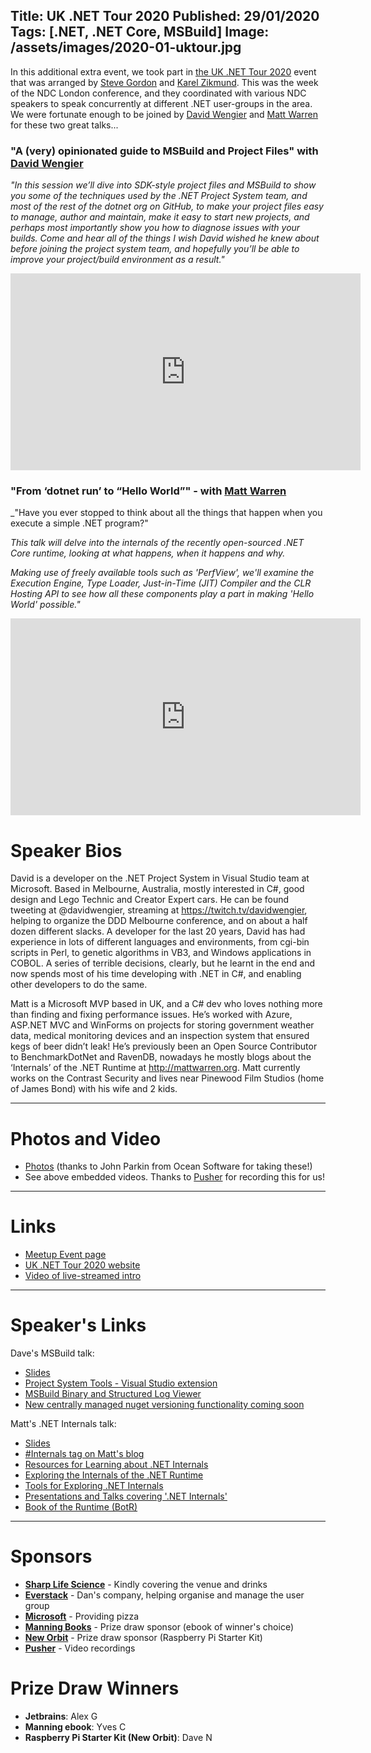 Title: UK .NET Tour 2020
Published: 29/01/2020
Tags: [.NET, .NET Core, MSBuild]
Image: /assets/images/2020-01-uktour.jpg
---
In this additional extra event, we took part in [the UK .NET Tour 2020](https://dotnettour.github.io/UKTour2020/) event that was arranged by [Steve Gordon](https://twitter.com/stevejgordon) and [Karel Zikmund](https://twitter.com/ziki_cz). This was the week of the NDC London conference, and they coordinated with various NDC speakers to speak concurrently at different .NET user-groups in the area. We were fortunate enough to be joined by [David Wengier](https://twitter.com/@davidwengier) and [Matt Warren](https://twitter.com/matthewwarren) for these two great talks...

### "A (very) opinionated guide to MSBuild and Project Files" with [David Wengier](https://twitter.com/@davidwengier)

_"In this session we’ll dive into SDK-style project files and MSBuild to show you some of the techniques used by the .NET Project System team, and most of the rest of the dotnet org on GitHub, to make your project files easy to manage, author and maintain, make it easy to start new projects, and perhaps most importantly show you how to diagnose issues with your builds. Come and hear all of the things I wish David wished he knew about before joining the project system team, and hopefully you’ll be able to improve your project/build environment as a result."_

<iframe width="560" height="315" src="https://www.youtube.com/embed/5HEbsyU5E1g" frameborder="0" allow="accelerometer; autoplay; encrypted-media; gyroscope; picture-in-picture" allowfullscreen></iframe>

### "From ‘dotnet run’ to “Hello World”" - with [Matt Warren](https://twitter.com/matthewwarren)

_"Have you ever stopped to think about all the things that happen when you execute a simple .NET program?"

_This talk will delve into the internals of the recently open-sourced .NET Core runtime, looking at what happens, when it happens and why._

_Making use of freely available tools such as 'PerfView', we'll examine the Execution Engine, Type Loader, Just-in-Time (JIT) Compiler and the CLR Hosting API to see how all these components play a part in making 'Hello World' possible."_

<iframe width="560" height="315" src="https://www.youtube.com/embed/378nXIxGAoU" frameborder="0" allow="accelerometer; autoplay; encrypted-media; gyroscope; picture-in-picture" allowfullscreen></iframe>

# Speaker Bios

David is a developer on the .NET Project System in Visual Studio team at Microsoft. Based in Melbourne, Australia, mostly interested in C#, good design and Lego Technic and Creator Expert cars. He can be found tweeting at @davidwengier, streaming at https://twitch.tv/davidwengier, helping to organize the DDD Melbourne conference, and on about a half dozen different slacks. A developer for the last 20 years, David has had experience in lots of different languages and environments, from cgi-bin scripts in Perl, to genetic algorithms in VB3, and Windows applications in COBOL. A series of terrible decisions, clearly, but he learnt in the end and now spends most of his time developing with .NET in C#, and enabling other developers to do the same.

Matt is a Microsoft MVP based in UK, and a C# dev who loves nothing more than finding and fixing performance issues. He’s worked with Azure, ASP.NET MVC and WinForms on projects for storing government weather data, medical monitoring devices and an inspection system that ensured kegs of beer didn’t leak! He’s previously been an Open Source Contributor to BenchmarkDotNet and RavenDB, nowadays he mostly blogs about the ‘Internals’ of the .NET Runtime at http://mattwarren.org. Matt currently works on the Contrast Security and lives near Pinewood Film Studios (home of James Bond) with his wife and 2 kids.

---

# Photos and Video

* [Photos](https://www.dropbox.com/sh/feo6h6b98uei5du/AAAlglGVJfvlX_xPW_hlxvVxa?dl=0) (thanks to John Parkin from Ocean Software for taking these!)
* See above embedded videos. Thanks to [Pusher](https://pusher.com) for recording this for us!

---

# Links

* [Meetup Event page](https://www.meetup.com/dotnetoxford/events/267776292/)
* [UK .NET Tour 2020 website](https://dotnettour.github.io/UKTour2020/)
* [Video of live-streamed intro](https://youtu.be/kz9cB2stbjQ?t=1839)

---

# Speaker's Links

Dave's MSBuild talk:

* [Slides](https://www.slideshare.net/DavidWengier/a-very-opinionated-guide-to-msbuild-and-project-files)
* [Project System Tools - Visual Studio extension](https://marketplace.visualstudio.com/items?itemName=VisualStudioProductTeam.ProjectSystemTools)
* [MSBuild Binary and Structured Log Viewer](http://msbuildlog.com/)
* [New centrally managed nuget versioning functionality coming soon](https://github.com/NuGet/Home/wiki/Centrally-managing-NuGet-package-versions)

Matt's .NET Internals talk:

* [Slides](https://www.dropbox.com/s/8h2ofa02bvqo1kh/From%20%27dotnet%20run%27%20to%20%27Hello%20World%27%20-%20DotNet%20Event%20-%20Oxford%202020.pptx?dl=0)
* [#Internals tag on Matt's blog](http://mattwarren.org/tags/#Internals)
* [Resources for Learning about .NET Internals](https://mattwarren.org/2018/01/22/Resources-for-Learning-about-.NET-Internals/)
* [Exploring the Internals of the .NET Runtime](https://mattwarren.org/2018/03/23/Exploring-the-internals-of-the-.NET-Runtime/)
* [Tools for Exploring .NET Internals](https://mattwarren.org/2018/06/15/Tools-for-Exploring-.NET-Internals/)
* [Presentations and Talks covering '.NET Internals'](https://mattwarren.org/2018/07/12/Presentations-and-Talks-covering-.NET-Internals/)
* [Book of the Runtime (BotR)](https://github.com/dotnet/coreclr/tree/master/Documentation/botr)

---

# Sponsors

* **[Sharp Life Science](https://www.aqdrop.com/)** - Kindly covering the venue and drinks
* **[Everstack](https://www.everstack.com)** - Dan's company, helping organise and manage the user group
* **[Microsoft](https://www.microsoft.com/en-gb/)** - Providing pizza
* **[Manning Books](https://www.manning.com)** - Prize draw sponsor (ebook of winner's choice)
* **[New Orbit](https://neworbit.co.uk)** - Prize draw sponsor (Raspberry Pi Starter Kit)
* **[Pusher](https://www.pusher.com/)** - Video recordings

# Prize Draw Winners

* **Jetbrains**: Alex G
* **Manning ebook**:  Yves C
* **Raspberry Pi Starter Kit (New Orbit)**: Dave N
